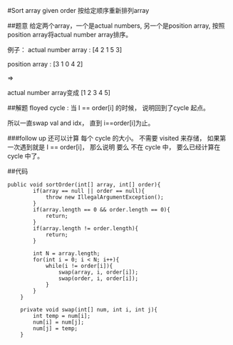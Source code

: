 #Sort array given order 按给定顺序重新排列array

##题意
给定两个array，一个是actual numbers, 另一个是position array, 按照position array将actual number array排序。

例子：
actual number array : [4 2 1 5 3]

position array : [3 1 0 4 2]

=>

actual number array变成 [1 2 3 4 5]

##解题
floyed cycle : 当 I == order[i] 的时候， 说明回到了cycle 起点。 

所以一直swap val and idx， 直到 i==order[i]为止。

###follow up
还可以计算 每个 cycle  的大小。 不需要 visited 来存储， 如果第一次遇到就是  I == order[i]， 那么说明 要么 不在 cycle 中， 要么已经计算在 cycle 中了。

##代码
```
public void sortOrder(int[] array, int[] order){
        if(array == null || order == null){
            throw new IllegalArgumentException();
        }
        if(array.length == 0 && order.length == 0){
            return;
        }
        if(array.length != order.length){
            return;
        }
         
        int N = array.length;
        for(int i = 0; i < N; i++){
            while(i != order[i]){
                swap(array, i, order[i]);
                swap(order, i, order[i]);
            }
        }
    }
     
    private void swap(int[] num, int i, int j){
        int temp = num[i];
        num[i] = num[j];
        num[j] = temp;
    }
```